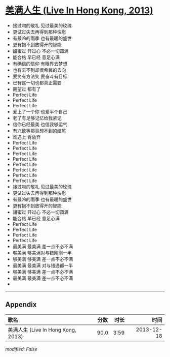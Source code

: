# [美满人生 (Live In Hong Kong, 2013)](https://music.163.com/song?id=28160872)

* 接过吻的敬礼 见过最美的玫瑰
* 更试过失去再得到那种快慰
* 有最冷的雨季 也有最暖的盛世
* 更有抱不到放得开的智能
* 甜蜜过 开过心 不必一切圆满
* 能合格 早已经 意足心满
* 有确信的信仰 有眼界去梦想
* 也有去不到却很希冀的去向
* 要笑有方法笑 要奋斗有目标
* 已有这一切也都真正需要
* 期望过 都有了
* Perfect Life
* Perfect Life
* Perfect Life
* 爱上了一个你 也爱半个自己
* 老了有足够记忆给我紧记
* 信你已经最美 也信我够运气
* 有兴致等那竟想不到的结尾
* 难遇上 肯放弃
* Perfect Life
* Perfect Life
* Perfect Life
* Perfect Life
* Perfect Life
* Perfect Life
* Perfect Life
* Perfect Life
* 接过吻的敬礼 见过最美的玫瑰
* 更试过失去再得到那种快慰
* 有最冷的雨季 也有最暖的盛世
* 更有抱不到放得开的智能
* 甜蜜过 开过心 不必一切圆满
* 能合格 早已经 意足心满
* Perfect Life
* Perfect Life
* Perfect Life
* Perfect Life
* 最美满 最美满  差一点不必不满
* 够美满 够美满对与错刚刚一半
* 够美满 够美满 差一点不必不满
* 最美满 最美满 对与错通都一半
* 够美满 够美满 差一点不必不满
* 最美满 最美满 差一点不必不满
* 


---

## Appendix

|歌名|分数|时长|时间|
|:---|:---:|---:|---:|
|美满人生 (Live In Hong Kong, 2013)|90.0|3:59|2013-12-18

*modified: False*